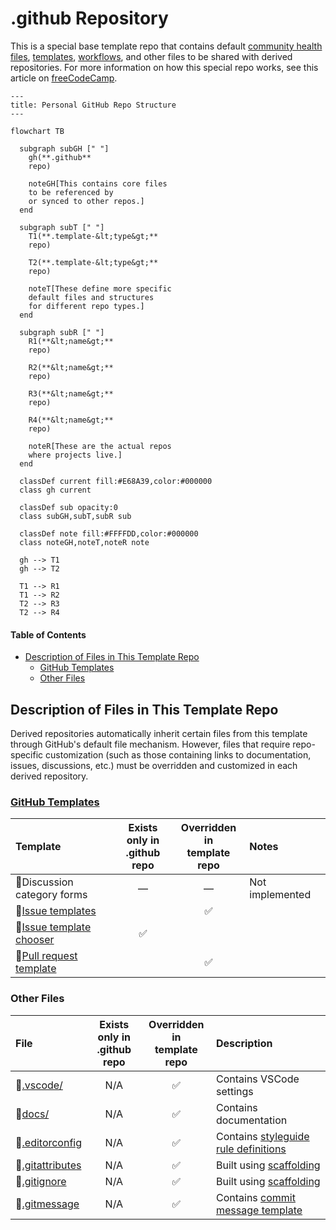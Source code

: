 # .github Repository <!-- omit from toc -->

This is a special base template repo that contains
default [community health files][ghComHealth], [templates][ghTemplates],
[workflows][ghWorkflows], and other files
to be shared with derived repositories.
For more information on how this special repo works,
see this article on [freeCodeCamp][freeCodeCamp].

```mermaid
---
title: Personal GitHub Repo Structure
---

flowchart TB

  subgraph subGH [" "]
    gh(**.github**
    repo)

    noteGH[This contains core files
    to be referenced by
    or synced to other repos.]
  end

  subgraph subT [" "]
    T1(**.template-&lt;type&gt;**
    repo)

    T2(**.template-&lt;type&gt;**
    repo)

    noteT[These define more specific
    default files and structures
    for different repo types.]
  end

  subgraph subR [" "]
    R1(**&lt;name&gt;**
    repo)

    R2(**&lt;name&gt;**
    repo)

    R3(**&lt;name&gt;**
    repo)

    R4(**&lt;name&gt;**
    repo)

    noteR[These are the actual repos
    where projects live.]
  end

  classDef current fill:#E68A39,color:#000000
  class gh current

  classDef sub opacity:0
  class subGH,subT,subR sub

  classDef note fill:#FFFFDD,color:#000000
  class noteGH,noteT,noteR note

  gh --> T1
  gh --> T2

  T1 --> R1
  T1 --> R2
  T2 --> R3
  T2 --> R4
```

#### Table of Contents <!-- omit from toc -->

- [Description of Files in This Template Repo](#description-of-files-in-this-template-repo)
  - [GitHub Templates](#github-templates)
  - [Other Files](#other-files)

## Description of Files in This Template Repo

Derived repositories automatically inherit certain files from this template
through GitHub's default file mechanism.
However, files that require repo-specific customization
(such as those containing links to documentation, issues, discussions, etc.)
must be overridden and customized in each derived repository.

### [GitHub Templates][ghTemplates]

| Template                                     | Exists only in</br>.github repo | Overridden in<br/>template repo | Notes           |
| :------------------------------------------- | :-----------------------------: | :-----------------------------: | :-------------- |
| 📁Discussion category forms                  |                —                |                —                | Not implemented |
| 📁[Issue templates][issueTemplateFolder]     |                                 |               ✅                |                 |
| 📄[Issue template chooser][issueChooserFile] |               ✅                |                                 |                 |
| 📄[Pull request template][prTemplateFile]    |                                 |               ✅                |                 |

### Other Files

| File                                  | Exists only in</br>.github repo | Overridden in<br/>template repo | Description                                               |
| :------------------------------------ | :-----------------------------: | :-----------------------------: | :-------------------------------------------------------- |
| 📁[.vscode/][vsCodeFolder]            |               N/A               |               ✅                | Contains VSCode settings                                  |
| 📁[docs/][docsFolder]                 |               N/A               |               ✅                | Contains documentation                                    |
| 📄[.editorconfig][editorConfigFile]   |               N/A               |               ✅                | Contains [styleguide rule definitions][styleguideFile]    |
| 📄[.gitattributes][gitAttributesFile] |               N/A               |               ✅                | Built using [scaffolding][ghGitAttributes]                |
| 📄[.gitignore][gitIgnoreFile]         |               N/A               |               ✅                | Built using [scaffolding][ghGitIgnore]                    |
| 📄[.gitmessage][gitMessageFile]       |               N/A               |               ✅                | Contains [commit message template][styleguideFile-commit] |

<!-- Source Code URIs (alphabetical by file hierarchy) -->

[issueTemplateFolder]: ./.github/ISSUE_TEMPLATE/
[issueChooserFile]: ./.github/ISSUE_TEMPLATE/config.yml
[prTemplateFile]: ./.github/pull_request_template.md
[vsCodeFolder]: ./.vscode/
[docsFolder]: ./docs/
[styleguideFile]: ./docs/StyleGuides.md
[styleguideFile-commit]: ./docs/StyleGuides.md#commit-messages
[editorConfigFile]: ./.editorconfig
[gitAttributesFile]: ./.gitattributes
[gitIgnoreFile]: ./.gitignore
[gitMessageFile]: ./.gitmessage

<!-- GitHub Repo URIs (alphabetical by name) -->

[ghGitAttributes]: https://github.com/gitattributes/gitattributes
[ghGitIgnore]: https://github.com/github/gitignore

<!-- Public URIs (alphabetical by name) -->

[freeCodeCamp]: https://www.freecodecamp.org/news/how-to-use-the-dot-github-repository
[ghComHealth]: https://docs.github.com/en/communities/setting-up-your-project-for-healthy-contributions/creating-a-default-community-health-file
[ghTemplates]: https://docs.github.com/en/communities/using-templates-to-encourage-useful-issues-and-pull-requests/configuring-issue-templates-for-your-repository
[ghWorkflows]: https://docs.github.com/en/actions/how-tos/writing-workflows
